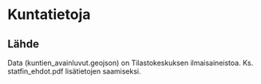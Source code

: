 # Kuntatietoja

## Lähde

Data (kuntien_avainluvut.geojson) on Tilastokeskuksen ilmaisaineistoa. Ks. statfin_ehdot.pdf lisätietojen saamiseksi.